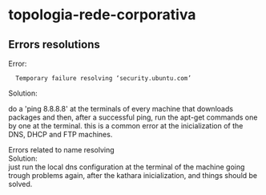 # topologia-rede-corporativa

## Errors resolutions
Error:
``` Err http://security.ubuntu.com oneiric-security Release.gpg
  Temporary failure resolving ‘security.ubuntu.com’ 
```
  
 Solution:
 
 do a 'ping 8.8.8.8' at the terminals of every machine that downloads packages and then, after a successful ping, run the apt-get commands one by one at the terminal.
 this is a common error at the inicialization of the DNS, DHCP and FTP machines.
 
 Errors related to name resolving  
 Solution:  
 just run the local dns configuration at the terminal of the machine going trough problems again, after the kathara inicialization, and things should be solved.
 
